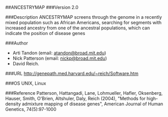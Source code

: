 ##ANCESTRYMAP
###Version
2.0

###Description
ANCESTRYMAP screens through the genome in a recently mixed population such as African Americans, searching for segments with increased ancestry from one of the ancestral populations, which can indicate the position of disease genes

###Author
* Arti Tandon (email: atandon@broad.mit.edu)
* Nick Patterson (email: nickp@broad.mit.edu)
* David Reich.

###URL
http://genepath.med.harvard.edu/~reich/Software.htm

###OS
UNIX, Linux

###Reference
Patterson, Hattangadi, Lane, Lohmueller, Hafler, Oksenberg, Hauser, Smith, O'Brien, Altshuler, Daly, Reich (2004), "Methods for high-density admixture mapping of disease genes", American Journal of Human Genetics, 74(5):97-1000


